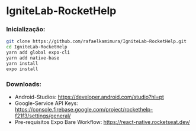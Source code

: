 # IgniteLab-RocketHelp
### Inicialização:
```bash
git clone https://github.com/rafaelkamimura/IgniteLab-RocketHelp.git
cd IgniteLab-RocketHelp
yarn add global expo-cli
yarn add native-base
yarn install
expo install


```

### Downloads:
+ Android-Studios: https://developer.android.com/studio?hl=pt
+ Google-Service API Keys: https://console.firebase.google.com/project/rockethelp-f21f3/settings/general/
+ Pre-requisitos Expo Bare Workflow: https://react-native.rocketseat.dev/
